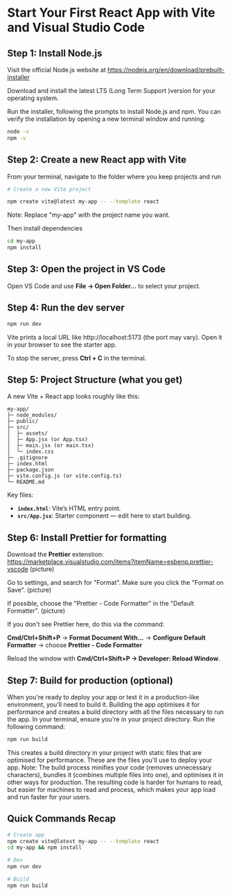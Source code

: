 # Start Your First React App with **Vite** and **Visual Studio Code**

## Step 1: Install Node.js
Visit the official Node.js website at https://nodejs.org/en/download/prebuilt-installer

Download and install the latest LTS (Long Term Support )version for your operating system.

Run the installer, following the prompts to install Node.js and npm. You can verify the installation by opening a new terminal window and running:

  ```bash
  node -v
  npm -v
  ```

## Step 2: Create a new React app with Vite
From your terminal, navigate to the folder where you keep projects and run

```bash
# Create a new Vite project

npm create vite@latest my-app -- --template react
```

Note: Replace "my-app" with the project name you want. 

Then install dependencies

```bash
cd my-app
npm install
```

## Step 3: Open the project in VS Code
Open VS Code and use **File → Open Folder…** to select your project.

## Step 4: Run the dev server
```bash
npm run dev
```

Vite prints a local URL like http://localhost:5173 (the port may vary). Open it in your browser to see the starter app.

To stop the server, press **Ctrl + C** in the terminal.

## Step 5: Project Structure (what you get)
A new Vite + React app looks roughly like this:

```
my-app/
├─ node_modules/
├─ public/
├─ src/
│  ├─ assets/
│  ├─ App.jsx (or App.tsx)
│  ├─ main.jsx (or main.tsx)
│  └─ index.css
├─ .gitignore
├─ index.html
├─ package.json
├─ vite.config.js (or vite.config.ts)
└─ README.md
```

Key files:

* **`index.html`**: Vite’s HTML entry point.
* **`src/App.jsx`**: Starter component — edit here to start building.

## Step 6: Install Prettier for formatting
Download the **Prettier** extenstion: https://marketplace.visualstudio.com/items?itemName=esbenp.prettier-vscode 
(picture)

Go to settings, and search for "Format". Make sure you click the "Format on Save".
(picture)

If possible, choose the "Prettier - Code Formatter" in the "Default Formatter". 
(picture)

If you don't see Prettier here, do this via the command:

**Cmd/Ctrl+Shift+P** → **Format Document With...** → **Configure Default Formatter** → choose **Prettier - Code Formatter**

Reload the window with **Cmd/Ctrl+Shift+P → Developer: Reload Window**.


## Step 7: Build for production (optional)
When you're ready to deploy your app or test it in a production-like environment, you'll need
to build it. Building the app optimises it for performance and creates a build directory with
all the files necessary to run the app.
In your terminal, ensure you're in your project directory.
Run the following command:

```bash
npm run build
```

This creates a build directory in your project with static files that are optimised for
performance. These are the files you'll use to deploy your app.
Note: The build process minifies your code (removes unnecessary characters), bundles it
(combines multiple files into one), and optimises it in other ways for production. The
resulting code is harder for humans to read, but easier for machines to read and process,
which makes your app load and run faster for your users.


## Quick Commands Recap

```bash
# Create app
npm create vite@latest my-app -- --template react
cd my-app && npm install

# Dev
npm run dev

# Build
npm run build

